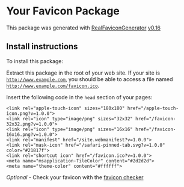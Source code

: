 # Your Favicon Package

This package was generated with [RealFaviconGenerator](https://realfavicongenerator.net/) [v0.16](https://realfavicongenerator.net/change_log#v0.16)

## Install instructions

To install this package:

Extract this package in the root of your web site. If your site is <code>http://www.example.com</code>, you should be able to access a file named <code>http://www.example.com/favicon.ico</code>.

Insert the following code in the `head` section of your pages:

    <link rel="apple-touch-icon" sizes="180x180" href="/apple-touch-icon.png?v=1.0.0">
    <link rel="icon" type="image/png" sizes="32x32" href="/favicon-32x32.png?v=1.0.0">
    <link rel="icon" type="image/png" sizes="16x16" href="/favicon-16x16.png?v=1.0.0">
    <link rel="manifest" href="/site.webmanifest?v=1.0.0">
    <link rel="mask-icon" href="/safari-pinned-tab.svg?v=1.0.0" color="#21817f">
    <link rel="shortcut icon" href="/favicon.ico?v=1.0.0">
    <meta name="msapplication-TileColor" content="#2d2d2d">
    <meta name="theme-color" content="#ffffff">

*Optional* - Check your favicon with the [favicon checker](https://realfavicongenerator.net/favicon_checker)